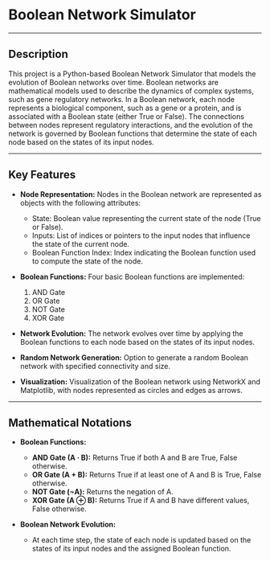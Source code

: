 # Boolean Network Simulator

---

## Description

This project is a Python-based Boolean Network Simulator that models the evolution of Boolean networks over time. Boolean networks are mathematical models used to describe the dynamics of complex systems, such as gene regulatory networks. In a Boolean network, each node represents a biological component, such as a gene or a protein, and is associated with a Boolean state (either True or False). The connections between nodes represent regulatory interactions, and the evolution of the network is governed by Boolean functions that determine the state of each node based on the states of its input nodes.

---

## Key Features

- **Node Representation:** Nodes in the Boolean network are represented as objects with the following attributes:

  - State: Boolean value representing the current state of the node (True or False).
  - Inputs: List of indices or pointers to the input nodes that influence the state of the current node.
  - Boolean Function Index: Index indicating the Boolean function used to compute the state of the node.

- **Boolean Functions:** Four basic Boolean functions are implemented:

  1. AND Gate
  2. OR Gate
  3. NOT Gate
  4. XOR Gate

- **Network Evolution:** The network evolves over time by applying the Boolean functions to each node based on the states of its input nodes.

- **Random Network Generation:** Option to generate a random Boolean network with specified connectivity and size.

- **Visualization:** Visualization of the Boolean network using NetworkX and Matplotlib, with nodes represented as circles and edges as arrows.

---

## Mathematical Notations

- **Boolean Functions:**

  - **AND Gate (A · B):** Returns True if both A and B are True, False otherwise.
  - **OR Gate (A + B):** Returns True if at least one of A and B is True, False otherwise.
  - **NOT Gate (¬A):** Returns the negation of A.
  - **XOR Gate (A ⊕ B):** Returns True if A and B have different values, False otherwise.

- **Boolean Network Evolution:**
  - At each time step, the state of each node is updated based on the states of its input nodes and the assigned Boolean function.
